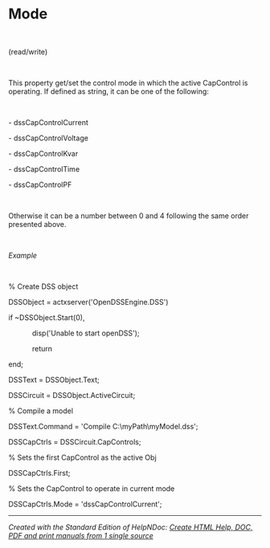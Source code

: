 # Mode

&nbsp;

(read/write)

&nbsp;

This property get/set the control mode in which the active CapControl is operating. If defined as string, it can be one of the following:

&nbsp;

\- dssCapControlCurrent

\- dssCapControlVoltage

\- dssCapControlKvar

\- dssCapControlTime

\- dssCapControlPF

&nbsp;

Otherwise it can be a number between 0 and 4 following the same order presented above.

&nbsp;

*Example*

&nbsp;

% Create DSS object

DSSObject = actxserver('OpenDSSEngine.DSS')

if ~DSSObject.Start(0),

&nbsp; &nbsp; &nbsp; &nbsp; &nbsp; &nbsp; disp('Unable to start openDSS');

&nbsp; &nbsp; &nbsp; &nbsp; &nbsp; &nbsp; return

end;

DSSText = DSSObject.Text;

DSSCircuit = DSSObject.ActiveCircuit;

% Compile a model &nbsp; &nbsp;

DSSText.Command = 'Compile C:\\myPath\\myModel.dss';

DSSCapCtrls = DSSCircuit.CapControls;

% Sets the first CapControl as the active Obj

DSSCapCtrls.First;

% Sets the CapControl to operate in current mode

DSSCapCtrls.Mode = 'dssCapControlCurrent';

***
_Created with the Standard Edition of HelpNDoc: [Create HTML Help, DOC, PDF and print manuals from 1 single source](<https://www.helpndoc.com/help-authoring-tool>)_
